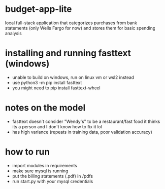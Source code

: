 # budget-app-lite
local full-stack application that categorizes purchases from bank statements (only Wells Fargo for now) and stores them for basic spending analysis 

# installing and running fasttext (windows)
* unable to build on windows, run on linux vm or wsl2 instead
* use python3 -m pip install fasttext
* you might need to pip install fasttext-wheel

# notes on the model
* fasttext doesn't consider "Wendy's" to be a restaurant/fast food it thinks its a person and I don't know how to fix it lol
* has high variance (repeats in training data, poor validation accuracy)

# how to run
* import modules in requirements
* make sure mysql is running
* put the billing statements (.pdf) in /pdfs
* run start.py with your mysql credentials